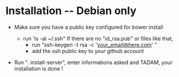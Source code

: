
Installation -- Debian only
============

* Make sure you have a public key configured for bower:install
	* run 'ls -al ~/.ssh"
	If there are no "id_rsa.pub" or files like that,
		* run "ssh-keygen -t rsa -c 'your_email@here.com' "
		* add the ssh public key to your github account

* Run ". install-server", enter informations asked and TADAM, your installation is done !
